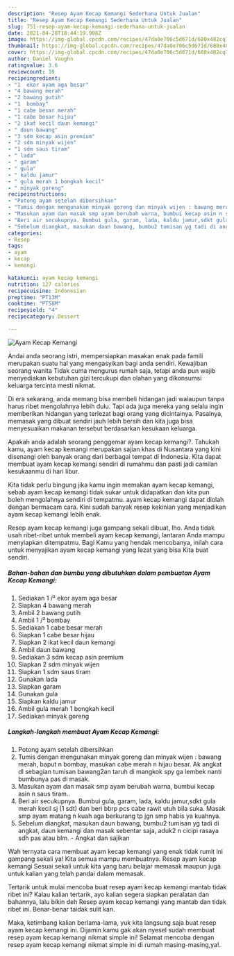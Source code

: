 ```yaml
---
description: "Resep Ayam Kecap Kemangi Sederhana Untuk Jualan"
title: "Resep Ayam Kecap Kemangi Sederhana Untuk Jualan"
slug: 751-resep-ayam-kecap-kemangi-sederhana-untuk-jualan
date: 2021-04-28T18:44:19.908Z
image: https://img-global.cpcdn.com/recipes/47da0e706c5d671d/680x482cq70/ayam-kecap-kemangi-foto-resep-utama.jpg
thumbnail: https://img-global.cpcdn.com/recipes/47da0e706c5d671d/680x482cq70/ayam-kecap-kemangi-foto-resep-utama.jpg
cover: https://img-global.cpcdn.com/recipes/47da0e706c5d671d/680x482cq70/ayam-kecap-kemangi-foto-resep-utama.jpg
author: Daniel Vaughn
ratingvalue: 3.6
reviewcount: 10
recipeingredient:
- "1  ekor ayam aga besar"
- "4 bawang merah"
- "2 bawang putih"
- "1  bombay"
- "1 cabe besar merah"
- "1 cabe besar hijau"
- "2 ikat kecil daun kemangi"
- " daun bawang"
- "3 sdm kecap asin premium"
- "2 sdm minyak wijen"
- "1 sdm saus tiram"
- " lada"
- " garam"
- " gula"
- " kaldu jamur"
- " gula merah 1 bongkah kecil"
- " minyak goreng"
recipeinstructions:
- "Potong ayam setelah dibersihkan"
- "Tumis dengan mengunakan minyak goreng dan minyak wijen : bawang merah, baput n bombay, masukan cabe merah n hijau besar. Ak angkat dl sebagian tumisan bawang2an taruh di mangkok spy ga lembek nanti bumbunya pas di masak."
- "Masukan ayam dan masak smp ayam berubah warna, bumbui kecap asin n saus tiram.."
- "Beri air secukupnya. Bumbui gula, garam, lada, kaldu jamur,sdkt gula merah kecil sj (1 sdt) dan beri bbrp pcs cabe rawit utuh bila suka. Masak smp ayam matang n kuah aga berkurang tp jgn smp habis ya kuahnya."
- "Sebelum diangkat, masukan daun bawang, bumbu2 tumisan yg tadi di angkat, daun kemangi dan masak sebentar saja, aduk2 n cicipi rasaya sdh pas atau blm. Angkat dan sajikan"
categories:
- Resep
tags:
- ayam
- kecap
- kemangi

katakunci: ayam kecap kemangi 
nutrition: 127 calories
recipecuisine: Indonesian
preptime: "PT13M"
cooktime: "PT58M"
recipeyield: "4"
recipecategory: Dessert

---
```



![Ayam Kecap Kemangi](https://img-global.cpcdn.com/recipes/47da0e706c5d671d/680x482cq70/ayam-kecap-kemangi-foto-resep-utama.jpg)

Andai anda seorang istri, mempersiapkan masakan enak pada famili merupakan suatu hal yang mengasyikan bagi anda sendiri. Kewajiban seorang  wanita Tidak cuma mengurus rumah saja, tetapi anda pun wajib menyediakan kebutuhan gizi tercukupi dan olahan yang dikonsumsi keluarga tercinta mesti nikmat.

Di era  sekarang, anda memang bisa membeli hidangan jadi walaupun tanpa harus ribet mengolahnya lebih dulu. Tapi ada juga mereka yang selalu ingin memberikan hidangan yang terlezat bagi orang yang dicintainya. Pasalnya, memasak yang dibuat sendiri jauh lebih bersih dan kita juga bisa menyesuaikan makanan tersebut berdasarkan kesukaan keluarga. 



Apakah anda adalah seorang penggemar ayam kecap kemangi?. Tahukah kamu, ayam kecap kemangi merupakan sajian khas di Nusantara yang kini disenangi oleh banyak orang dari berbagai tempat di Indonesia. Kita dapat membuat ayam kecap kemangi sendiri di rumahmu dan pasti jadi camilan kesukaanmu di hari libur.

Kita tidak perlu bingung jika kamu ingin memakan ayam kecap kemangi, sebab ayam kecap kemangi tidak sukar untuk didapatkan dan kita pun boleh mengolahnya sendiri di tempatmu. ayam kecap kemangi dapat diolah dengan bermacam cara. Kini sudah banyak resep kekinian yang menjadikan ayam kecap kemangi lebih enak.

Resep ayam kecap kemangi juga gampang sekali dibuat, lho. Anda tidak usah ribet-ribet untuk membeli ayam kecap kemangi, lantaran Anda mampu menyiapkan ditempatmu. Bagi Kamu yang hendak mencobanya, inilah cara untuk menyajikan ayam kecap kemangi yang lezat yang bisa Kita buat sendiri.

<!--inarticleads1-->

##### Bahan-bahan dan bumbu yang dibutuhkan dalam pembuatan Ayam Kecap Kemangi:

1. Sediakan 1 /² ekor ayam aga besar
1. Siapkan 4 bawang merah
1. Ambil 2 bawang putih
1. Ambil 1 /² bombay
1. Sediakan 1 cabe besar merah
1. Siapkan 1 cabe besar hijau
1. Siapkan 2 ikat kecil daun kemangi
1. Ambil  daun bawang
1. Sediakan 3 sdm kecap asin premium
1. Siapkan 2 sdm minyak wijen
1. Siapkan 1 sdm saus tiram
1. Gunakan  lada
1. Siapkan  garam
1. Gunakan  gula
1. Siapkan  kaldu jamur
1. Ambil  gula merah 1 bongkah kecil
1. Sediakan  minyak goreng




<!--inarticleads2-->

##### Langkah-langkah membuat Ayam Kecap Kemangi:

1. Potong ayam setelah dibersihkan
1. Tumis dengan mengunakan minyak goreng dan minyak wijen : bawang merah, baput n bombay, masukan cabe merah n hijau besar. Ak angkat dl sebagian tumisan bawang2an taruh di mangkok spy ga lembek nanti bumbunya pas di masak.
1. Masukan ayam dan masak smp ayam berubah warna, bumbui kecap asin n saus tiram..
1. Beri air secukupnya. Bumbui gula, garam, lada, kaldu jamur,sdkt gula merah kecil sj (1 sdt) dan beri bbrp pcs cabe rawit utuh bila suka. Masak smp ayam matang n kuah aga berkurang tp jgn smp habis ya kuahnya.
1. Sebelum diangkat, masukan daun bawang, bumbu2 tumisan yg tadi di angkat, daun kemangi dan masak sebentar saja, aduk2 n cicipi rasaya sdh pas atau blm. - Angkat dan sajikan




Wah ternyata cara membuat ayam kecap kemangi yang enak tidak rumit ini gampang sekali ya! Kita semua mampu membuatnya. Resep ayam kecap kemangi Sesuai sekali untuk kita yang baru belajar memasak maupun juga untuk kalian yang telah pandai dalam memasak.

Tertarik untuk mulai mencoba buat resep ayam kecap kemangi mantab tidak ribet ini? Kalau kalian tertarik, ayo kalian segera siapkan peralatan dan bahannya, lalu bikin deh Resep ayam kecap kemangi yang mantab dan tidak ribet ini. Benar-benar taidak sulit kan. 

Maka, ketimbang kalian berlama-lama, yuk kita langsung saja buat resep ayam kecap kemangi ini. Dijamin kamu gak akan nyesel sudah membuat resep ayam kecap kemangi nikmat simple ini! Selamat mencoba dengan resep ayam kecap kemangi nikmat simple ini di rumah masing-masing,ya!.


